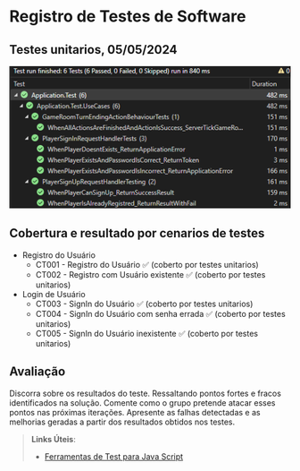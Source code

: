 # Registro de Testes de Software

## Testes unitarios, 05/05/2024

![Relatório dos testes unitarios](img/Print_TestesUnitarios.png)

## Cobertura e resultado por cenarios de testes
- Registro do Usuário
    - CT001 - Registro do Usuário ✅ (coberto por testes unitarios)
    - CT002 - Registro com Usuário existente ✅ (coberto por testes unitarios)
-  Login de Usuário
    - CT003 - SignIn do Usuário ✅ (coberto por testes unitarios)
    - CT004 - SignIn do Usuário com senha errada ✅ (coberto por testes unitarios)
    - CT005 - SignIn do Usuário inexistente ✅ (coberto por testes unitarios)

## Avaliação

Discorra sobre os resultados do teste. Ressaltando pontos fortes e fracos identificados na solução. Comente como o grupo pretende atacar esses pontos nas próximas iterações. Apresente as falhas detectadas e as melhorias geradas a partir dos resultados obtidos nos testes.

> **Links Úteis**:
> - [Ferramentas de Test para Java Script](https://geekflare.com/javascript-unit-testing/)